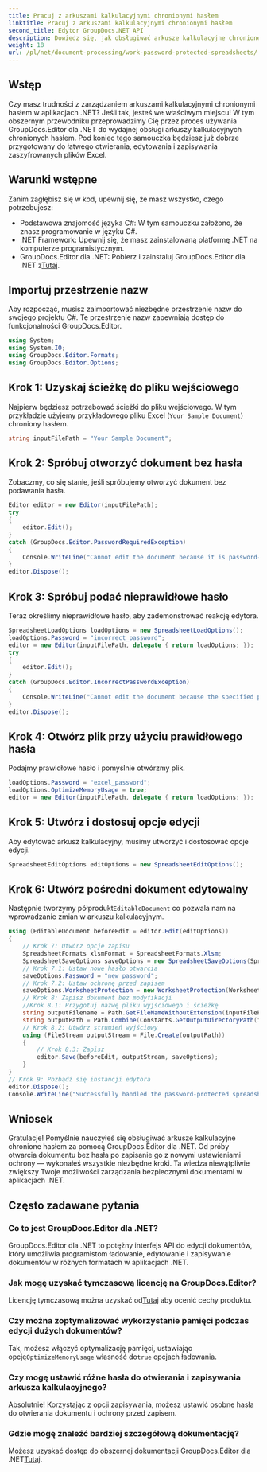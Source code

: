 ```yaml
---
title: Pracuj z arkuszami kalkulacyjnymi chronionymi hasłem
linktitle: Pracuj z arkuszami kalkulacyjnymi chronionymi hasłem
second_title: Edytor GroupDocs.NET API
description: Dowiedz się, jak obsługiwać arkusze kalkulacyjne chronione hasłem przy użyciu programu GroupDocs.Editor dla platformy .NET. Ten szczegółowy przewodnik przeprowadzi Cię przez proces otwierania i zapisywania bezpiecznych plików Excel.
weight: 18
url: /pl/net/document-processing/work-password-protected-spreadsheets/
---
```

## Wstęp
Czy masz trudności z zarządzaniem arkuszami kalkulacyjnymi chronionymi hasłem w aplikacjach .NET? Jeśli tak, jesteś we właściwym miejscu! W tym obszernym przewodniku przeprowadzimy Cię przez proces używania GroupDocs.Editor dla .NET do wydajnej obsługi arkuszy kalkulacyjnych chronionych hasłem. Pod koniec tego samouczka będziesz już dobrze przygotowany do łatwego otwierania, edytowania i zapisywania zaszyfrowanych plików Excel.
## Warunki wstępne
Zanim zagłębisz się w kod, upewnij się, że masz wszystko, czego potrzebujesz:
- Podstawowa znajomość języka C#: W tym samouczku założono, że znasz programowanie w języku C#.
- .NET Framework: Upewnij się, że masz zainstalowaną platformę .NET na komputerze programistycznym.
-  GroupDocs.Editor dla .NET: Pobierz i zainstaluj GroupDocs.Editor dla .NET z[Tutaj](https://releases.groupdocs.com/editor/net/).
## Importuj przestrzenie nazw
Aby rozpocząć, musisz zaimportować niezbędne przestrzenie nazw do swojego projektu C#. Te przestrzenie nazw zapewniają dostęp do funkcjonalności GroupDocs.Editor.
```csharp
using System;
using System.IO;
using GroupDocs.Editor.Formats;
using GroupDocs.Editor.Options;
```
## Krok 1: Uzyskaj ścieżkę do pliku wejściowego
Najpierw będziesz potrzebować ścieżki do pliku wejściowego. W tym przykładzie użyjemy przykładowego pliku Excel (`Your Sample Document`) chroniony hasłem.
```csharp
string inputFilePath = "Your Sample Document";
```
## Krok 2: Spróbuj otworzyć dokument bez hasła
Zobaczmy, co się stanie, jeśli spróbujemy otworzyć dokument bez podawania hasła.
```csharp
Editor editor = new Editor(inputFilePath);
try
{
    editor.Edit();
}
catch (GroupDocs.Editor.PasswordRequiredException)
{
    Console.WriteLine("Cannot edit the document because it is password-protected. A password is required.");
}
editor.Dispose();
```
## Krok 3: Spróbuj podać nieprawidłowe hasło
Teraz określimy nieprawidłowe hasło, aby zademonstrować reakcję edytora.
```csharp
SpreadsheetLoadOptions loadOptions = new SpreadsheetLoadOptions();
loadOptions.Password = "incorrect_password";
editor = new Editor(inputFilePath, delegate { return loadOptions; });
try
{
    editor.Edit();
}
catch (GroupDocs.Editor.IncorrectPasswordException)
{
    Console.WriteLine("Cannot edit the document because the specified password is incorrect.");
}
editor.Dispose();
```
## Krok 4: Otwórz plik przy użyciu prawidłowego hasła
Podajmy prawidłowe hasło i pomyślnie otwórzmy plik.
```csharp
loadOptions.Password = "excel_password";
loadOptions.OptimizeMemoryUsage = true;
editor = new Editor(inputFilePath, delegate { return loadOptions; });
```
## Krok 5: Utwórz i dostosuj opcje edycji
Aby edytować arkusz kalkulacyjny, musimy utworzyć i dostosować opcje edycji.
```csharp
SpreadsheetEditOptions editOptions = new SpreadsheetEditOptions();
```
## Krok 6: Utwórz pośredni dokument edytowalny
 Następnie tworzymy półprodukt`EditableDocument` co pozwala nam na wprowadzanie zmian w arkuszu kalkulacyjnym.
```csharp
using (EditableDocument beforeEdit = editor.Edit(editOptions))
{
    // Krok 7: Utwórz opcje zapisu
    SpreadsheetFormats xlsmFormat = SpreadsheetFormats.Xlsm;
    SpreadsheetSaveOptions saveOptions = new SpreadsheetSaveOptions(SpreadsheetFormats.Xlsm);
    // Krok 7.1: Ustaw nowe hasło otwarcia
    saveOptions.Password = "new password";
    // Krok 7.2: Ustaw ochronę przed zapisem
    saveOptions.WorksheetProtection = new WorksheetProtection(WorksheetProtectionType.All, "write password");
    // Krok 8: Zapisz dokument bez modyfikacji
    //Krok 8.1: Przygotuj nazwę pliku wyjściowego i ścieżkę
    string outputFilename = Path.GetFileNameWithoutExtension(inputFilePath) + "." + xlsmFormat.Extension;
    string outputPath = Path.Combine(Constants.GetOutputDirectoryPath(inputFilePath), outputFilename);
    // Krok 8.2: Utwórz strumień wyjściowy
    using (FileStream outputStream = File.Create(outputPath))
    {
        // Krok 8.3: Zapisz
        editor.Save(beforeEdit, outputStream, saveOptions);
    }
}
// Krok 9: Pozbądź się instancji edytora
editor.Dispose();
Console.WriteLine("Successfully handled the password-protected spreadsheet. Editor instance has been disposed: {0}", editor.IsDisposed ? "Yes" : "No");
```
## Wniosek
Gratulacje! Pomyślnie nauczyłeś się obsługiwać arkusze kalkulacyjne chronione hasłem za pomocą GroupDocs.Editor dla .NET. Od próby otwarcia dokumentu bez hasła po zapisanie go z nowymi ustawieniami ochrony — wykonałeś wszystkie niezbędne kroki. Ta wiedza niewątpliwie zwiększy Twoje możliwości zarządzania bezpiecznymi dokumentami w aplikacjach .NET.
## Często zadawane pytania
### Co to jest GroupDocs.Editor dla .NET?
GroupDocs.Editor dla .NET to potężny interfejs API do edycji dokumentów, który umożliwia programistom ładowanie, edytowanie i zapisywanie dokumentów w różnych formatach w aplikacjach .NET.
### Jak mogę uzyskać tymczasową licencję na GroupDocs.Editor?
 Licencję tymczasową można uzyskać od[Tutaj](https://purchase.groupdocs.com/temporary-license/) aby ocenić cechy produktu.
### Czy można zoptymalizować wykorzystanie pamięci podczas edycji dużych dokumentów?
 Tak, możesz włączyć optymalizację pamięci, ustawiając opcję`OptimizeMemoryUsage` własność do`true` opcjach ładowania.
### Czy mogę ustawić różne hasła do otwierania i zapisywania arkusza kalkulacyjnego?
Absolutnie! Korzystając z opcji zapisywania, możesz ustawić osobne hasła do otwierania dokumentu i ochrony przed zapisem.
### Gdzie mogę znaleźć bardziej szczegółową dokumentację?
 Możesz uzyskać dostęp do obszernej dokumentacji GroupDocs.Editor dla .NET[Tutaj](https://tutorials.groupdocs.com/editor/net/).